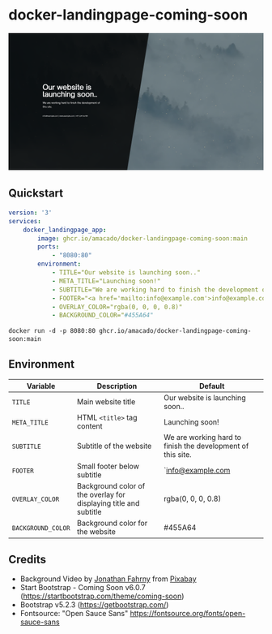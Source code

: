 # docker-landingpage-coming-soon

![screenshot.png](docs/assets/img/screenshot.png)

## Quickstart
```yaml
version: '3'
services:
    docker_landingpage_app:
        image: ghcr.io/amacado/docker-landingpage-coming-soon:main
        ports:
            - "8080:80"
        environment:
            - TITLE="Our website is launching soon.."  
            - META_TITLE="Launching soon!"  
            - SUBTITLE="We are working hard to finish the development of this site."  
            - FOOTER="<a href='mailto:info@example.com'>info@example.com</a> | <a href='https://www.example.com'>www.example.com</a> | <a href='tel:0123456789'>+00 0123 456789</a>"  
            - OVERLAY_COLOR="rgba(0, 0, 0, 0.8)"  
            - BACKGROUND_COLOR="#455A64"  
```

```
docker run -d -p 8080:80 ghcr.io/amacado/docker-landingpage-coming-soon:main
```

## Environment
| Variable           | Description                                                       | Default                                                     |
|--------------------|-------------------------------------------------------------------|-------------------------------------------------------------|
| `TITLE`            | Main website title                                                | Our website is launching soon..                             |
| `META_TITLE`       | HTML `<title>` tag content                                        | Launching soon!                                             |
| `SUBTITLE`         | Subtitle of the website                                           | We are working hard to finish the development of this site. |
| `FOOTER`         | Small footer below subtitle                                       | `<a href='mailto:info@example.com'>info@example.com</a> | <a href='https://www.example.com'>www.example.com</a> | <a href='tel:0123456789'>+00 0123 456789</a>`  |
| `OVERLAY_COLOR`    | Background color of the overlay for displaying title and subtitle | rgba(0, 0, 0, 0.8)                                          |
| `BACKGROUND_COLOR` | Background color for the website                                  | #455A64                                                     |

## Credits
- Background Video by <a href="https://pixabay.com/users/jonathan_fahrny-3513303/">Jonathan Fahrny</a> from <a href="https://pixabay.com/">Pixabay</a>
- Start Bootstrap - Coming Soon v6.0.7 (https://startbootstrap.com/theme/coming-soon)
- Bootstrap  v5.2.3 (https://getbootstrap.com/)
- Fontsource: "Open Sauce Sans" https://fontsource.org/fonts/open-sauce-sans
